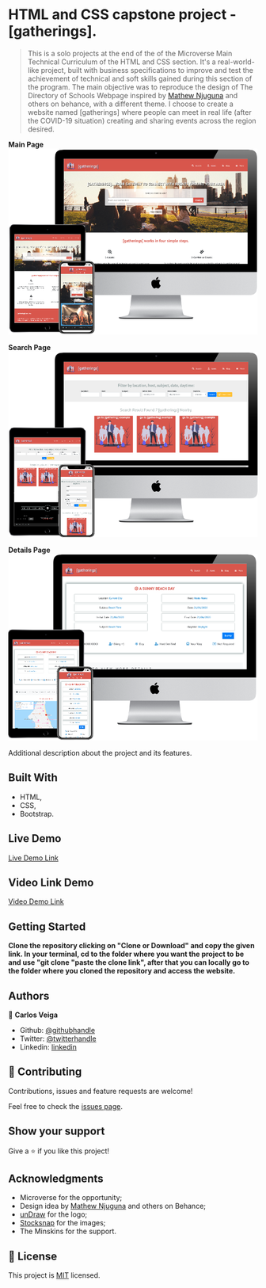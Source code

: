 # HTML and CSS capstone project - [gatherings].

>  This is a solo projects at the end of the of the Microverse Main Technical Curriculum of the HTML and CSS section. It's a real-world-like project, built with business specifications to improve and test the achievement of technical and soft skills gained during this section of the program. The main objective was to reproduce the design of The Directory of Schools Webpage inspired by [Mathew Njuguna](https://www.behance.net/gallery/25563385/PatashuleKE) and others on behance, with a different theme. I choose to create a website named [gatherings] where people can meet in real life (after the COVID-19 situation) creating and sharing events across the region desired.

**Main Page**
<br>
![Main Page](assets/images/app_screenshot.png)

**Search Page**
<br>
![Search Page](assets/images/app_screenshot2.png)

**Details Page**
<br>
![Details Page](assets/images/app_screenshot3.png)

Additional description about the project and its features.

## Built With

- HTML,
- CSS,
- Bootstrap.

## Live Demo

[Live Demo Link](https://raw.githack.com/wrakc/HTML-CSS-Capstone-Project/feature/index.html)

## Video Link Demo

[Video Demo Link](https://www.loom.com/share/7f6cec343d73461c95ea0a1c5d9c1056)

## Getting Started

**Clone the repository clicking on "Clone or Download" and copy the given link. In your terminal, cd to the folder where you want the project to be and use "git clone "paste the clone link", after that you can locally go to the folder where you cloned the repository and access the website.**

## Authors

👤 **Carlos Veiga**

- Github: [@githubhandle](https://github.com/wrakc)
- Twitter: [@twitterhandle](https://twitter.com/carlosveig)
- Linkedin: [linkedin](https://linkedin.com/chveiga)

## 🤝 Contributing

Contributions, issues and feature requests are welcome!

Feel free to check the [issues page](issues/).

## Show your support

Give a ⭐️ if you like this project!

## Acknowledgments

- Microverse for the opportunity;
- Design idea by [Mathew Njuguna](https://www.behance.net/mathewnjuguna) and others on Behance;
- [unDraw](https://undraw.co/) for the logo;
- [Stocksnap](https://stocksnap.io/) for the images;
- The Minskins for the support.

## 📝 License

This project is [MIT](LICENSE) licensed.
